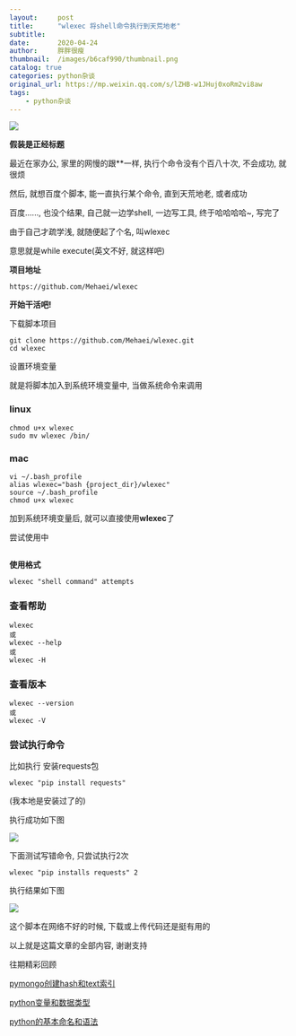 ```yaml
---
layout:     post
title:      "wlexec 将shell命令执行到天荒地老"
subtitle:   
date:       2020-04-24
author:     胖胖很瘦
thumbnail:  /images/b6caf990/thumbnail.png
catalog: true
categories: python杂谈
original_url: https://mp.weixin.qq.com/s/lZHB-w1JHuj0xoRm2vi8aw
tags:
    - python杂谈
---
```


![](/images/b6caf990/1.png)

**假装是正经标题**

最近在家办公, 家里的网慢的跟\*\*一样, 执行个命令没有个百八十次, 不会成功, 就很烦

然后, 就想百度个脚本, 能一直执行某个命令, 直到天荒地老, 或者成功

百度......, 也没个结果, 自己就一边学shell, 一边写工具, 终于哈哈哈哈~, 写完了

由于自己才疏学浅, 就随便起了个名, 叫wlexec

意思就是while execute(英文不好, 就这样吧)

**项目地址**

```
https://github.com/Mehaei/wlexec
```

**开始干活吧!**

下载脚本项目

```
git clone https://github.com/Mehaei/wlexec.git
cd wlexec
```

设置环境变量

就是将脚本加入到系统环境变量中, 当做系统命令来调用

### linux

```
chmod u+x wlexec
sudo mv wlexec /bin/
```

### mac

```
vi ~/.bash_profile
alias wlexec="bash {project_dir}/wlexec"
source ~/.bash_profile
chmod u+x wlexec
```

加到系统环境变量后, 就可以直接使用**wlexec**了

尝试使用中

## 

**使用格式**

```
wlexec "shell command" attempts
```

### 

### 查看帮助

```
wlexec 
或
wlexec --help
或
wlexec -H
```

### 

### 查看版本

```
wlexec --version
或 
wlexec -V
```

### **尝试执行命令**

比如执行 安装requests包

```
wlexec "pip install requests"
```

(我本地是安装过了的)

执行成功如下图

![](/images/b6caf990/2.png)

下面测试写错命令, 只尝试执行2次

```
wlexec "pip installs requests" 2
```

执行结果如下图

![](/images/b6caf990/3.png)

这个脚本在网络不好的时候, 下载或上传代码还是挺有用的

以上就是这篇文章的全部内容, 谢谢支持

往期精彩回顾

[pymongo创建hash和text索引](http://mp.weixin.qq.com/s?__biz=MzUyMzk3OTYyMQ==&mid=2247483854&idx=1&sn=c2c0c6a009bc50d08d2e826a9916ccd5&chksm=fa351fc4cd4296d26d991f0719245c39ed8bf36d4c7cd624ca89ad1bedda247ea12ec75f33a4&scene=21#wechat_redirect)

  

[python变量和数据类型](http://mp.weixin.qq.com/s?__biz=MzUyMzk3OTYyMQ==&mid=2247483848&idx=1&sn=d3715217de50fa56e9fde282e69b16e5&chksm=fa351fc2cd4296d484c47e0e104c8fa772a563a778f4634a0cad9234bb1d08a851b69dd5e012&scene=21#wechat_redirect)

[python的基本命名和语法](http://mp.weixin.qq.com/s?__biz=MzUyMzk3OTYyMQ==&mid=2247483842&idx=1&sn=50e67981ff984213b15c66f635096294&chksm=fa351fc8cd4296dea5ad22632d47edececb3a82718a24ff113bd53f20057236a8ca2d2f68293&scene=21#wechat_redirect)